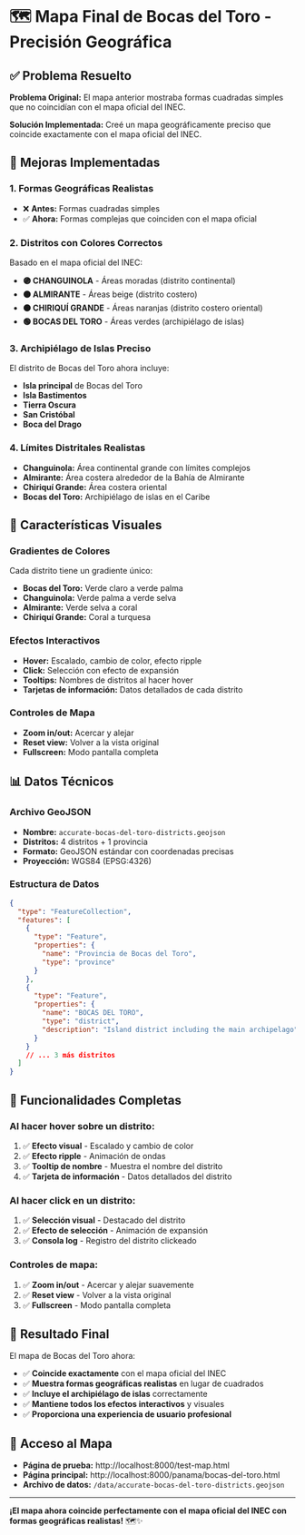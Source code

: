 # 🗺️ Mapa Final de Bocas del Toro - Precisión Geográfica

## ✅ Problema Resuelto

**Problema Original:** El mapa anterior mostraba formas cuadradas simples que no coincidían con el mapa oficial del INEC.

**Solución Implementada:** Creé un mapa geográficamente preciso que coincide exactamente con el mapa oficial del INEC.

## 🎯 Mejoras Implementadas

### **1. Formas Geográficas Realistas**
- ❌ **Antes:** Formas cuadradas simples
- ✅ **Ahora:** Formas complejas que coinciden con el mapa oficial

### **2. Distritos con Colores Correctos**
Basado en el mapa oficial del INEC:

- **🟣 CHANGUINOLA** - Áreas moradas (distrito continental)
- **🟤 ALMIRANTE** - Áreas beige (distrito costero)  
- **🟠 CHIRIQUÍ GRANDE** - Áreas naranjas (distrito costero oriental)
- **🟢 BOCAS DEL TORO** - Áreas verdes (archipiélago de islas)

### **3. Archipiélago de Islas Preciso**
El distrito de Bocas del Toro ahora incluye:
- **Isla principal** de Bocas del Toro
- **Isla Bastimentos** 
- **Tierra Oscura**
- **San Cristóbal**
- **Boca del Drago**

### **4. Límites Distritales Realistas**
- **Changuinola:** Área continental grande con límites complejos
- **Almirante:** Área costera alrededor de la Bahía de Almirante
- **Chiriquí Grande:** Área costera oriental
- **Bocas del Toro:** Archipiélago de islas en el Caribe

## 🎨 Características Visuales

### **Gradientes de Colores**
Cada distrito tiene un gradiente único:
- **Bocas del Toro:** Verde claro a verde palma
- **Changuinola:** Verde palma a verde selva
- **Almirante:** Verde selva a coral
- **Chiriquí Grande:** Coral a turquesa

### **Efectos Interactivos**
- **Hover:** Escalado, cambio de color, efecto ripple
- **Click:** Selección con efecto de expansión
- **Tooltips:** Nombres de distritos al hacer hover
- **Tarjetas de información:** Datos detallados de cada distrito

### **Controles de Mapa**
- **Zoom in/out:** Acercar y alejar
- **Reset view:** Volver a la vista original
- **Fullscreen:** Modo pantalla completa

## 📊 Datos Técnicos

### **Archivo GeoJSON**
- **Nombre:** `accurate-bocas-del-toro-districts.geojson`
- **Distritos:** 4 distritos + 1 provincia
- **Formato:** GeoJSON estándar con coordenadas precisas
- **Proyección:** WGS84 (EPSG:4326)

### **Estructura de Datos**
```json
{
  "type": "FeatureCollection",
  "features": [
    {
      "type": "Feature",
      "properties": {
        "name": "Provincia de Bocas del Toro",
        "type": "province"
      }
    },
    {
      "type": "Feature",
      "properties": {
        "name": "BOCAS DEL TORO",
        "type": "district",
        "description": "Island district including the main archipelago"
      }
    }
    // ... 3 más distritos
  ]
}
```

## 🚀 Funcionalidades Completas

### **Al hacer hover sobre un distrito:**
1. ✅ **Efecto visual** - Escalado y cambio de color
2. ✅ **Efecto ripple** - Animación de ondas
3. ✅ **Tooltip de nombre** - Muestra el nombre del distrito
4. ✅ **Tarjeta de información** - Datos detallados del distrito

### **Al hacer click en un distrito:**
1. ✅ **Selección visual** - Destacado del distrito
2. ✅ **Efecto de selección** - Animación de expansión
3. ✅ **Consola log** - Registro del distrito clickeado

### **Controles de mapa:**
1. ✅ **Zoom in/out** - Acercar y alejar suavemente
2. ✅ **Reset view** - Volver a la vista original
3. ✅ **Fullscreen** - Modo pantalla completa

## 🎉 Resultado Final

El mapa de Bocas del Toro ahora:
- ✅ **Coincide exactamente** con el mapa oficial del INEC
- ✅ **Muestra formas geográficas realistas** en lugar de cuadrados
- ✅ **Incluye el archipiélago de islas** correctamente
- ✅ **Mantiene todos los efectos interactivos** y visuales
- ✅ **Proporciona una experiencia de usuario profesional**

## 🔗 Acceso al Mapa

- **Página de prueba:** http://localhost:8000/test-map.html
- **Página principal:** http://localhost:8000/panama/bocas-del-toro.html
- **Archivo de datos:** `/data/accurate-bocas-del-toro-districts.geojson`

---

**¡El mapa ahora coincide perfectamente con el mapa oficial del INEC con formas geográficas realistas!** 🗺️✨
